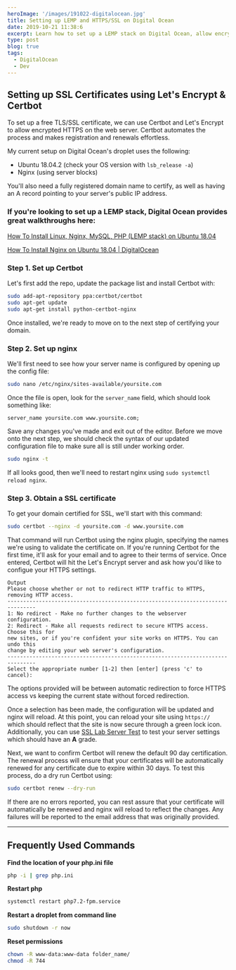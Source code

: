 ```yaml
---
heroImage: '/images/191022-digitalocean.jpg'
title: Setting up LEMP and HTTPS/SSL on Digital Ocean
date: 2019-10-21 11:38:6
excerpt: Learn how to set up a LEMP stack on Digital Ocean, allow encrypted HTTPS on your web server using Certbot and Let's Encrypt, as well as a handful of commonly used commands.
type: post
blog: true
tags:
  - DigitalOcean
  - Dev
---
```


## Setting up SSL Certificates using Let's Encrypt & Certbot

To set up a free TLS/SSL certificate, we can use Certbot and Let's Encrypt to allow encrypted HTTPS on the web server. Certbot automates the process and makes registration and renewals effortless.

My current setup on Digital Ocean's droplet uses the following:

- Ubuntu 18.04.2 (check your OS version with `lsb_release -a`)
- Nginx (using server blocks)

You'll also need a fully registered domain name to certify, as well as having an A record pointing to your server's public IP address.

<div class="callout">
  <h3 class="callout__title">If you're looking to set up a LEMP stack, Digital Ocean provides great walkthroughs here:</h3>

  [How To Install Linux, Nginx, MySQL, PHP (LEMP stack) on Ubuntu 18.04](https://www.digitalocean.com/community/tutorials/how-to-install-linux-nginx-mysql-php-lemp-stack-ubuntu-18-04)

  [How To Install Nginx on Ubuntu 18.04 | DigitalOcean](https://www.digitalocean.com/community/tutorials/how-to-install-nginx-on-ubuntu-18-04)

</div>

### Step 1. Set up Certbot

Let's first add the repo, update the package list and install Certbot with: 
``` bash
sudo add-apt-repository ppa:certbot/certbot
sudo apt-get update
sudo apt-get install python-certbot-nginx
```

Once installed, we're ready to move on to the next step of certifying your domain.

### Step 2. Set up nginx

We'll first need to see how your server name is configured by opening up the config file:

``` bash
sudo nano /etc/nginx/sites-available/yoursite.com
```

Once the file is open, look for the `server_name` field, which should look something like:

```
server_name yoursite.com www.yoursite.com;
```

Save any changes you've made and exit out of the editor. Before we move onto the next step, we should check the syntax of our updated configuration file to make sure all is still under working order.

``` bash
sudo nginx -t
```

If all looks good, then we'll need to restart nginx using `sudo systemctl reload nginx`.

### Step 3. Obtain a SSL certificate

To get your domain certified for SSL, we'll start with this command:
``` bash
sudo certbot --nginx -d yoursite.com -d www.yoursite.com
```

That command will run Certbot using the nginx plugin, specifying the names we're using to validate the certificate on. If you're running Certbot for the first time, it'll ask for your email and to agree to their terms of service. Once entered, Certbot will hit the Let's Encrypt server and ask how you'd like to configue your HTTPS settings.

``` 
Output
Please choose whether or not to redirect HTTP traffic to HTTPS, removing HTTP access.
-------------------------------------------------------------------------------
1: No redirect - Make no further changes to the webserver configuration.
2: Redirect - Make all requests redirect to secure HTTPS access. Choose this for
new sites, or if you're confident your site works on HTTPS. You can undo this
change by editing your web server's configuration.
-------------------------------------------------------------------------------
Select the appropriate number [1-2] then [enter] (press 'c' to cancel):
```

The options provided will be between automatic redirection to force HTTPS access vs keeping the current state without forced redirection.

Once a selection has been made, the configuration will be updated and nginx will reload. At this point, you can reload your site using `https://` which should reflect that the site is now secure through a green lock icon. Additionally, you can use [SSL Lab Server Test](https://www.ssllabs.com/ssltest/) to test your server settings which should have an <strong>A</strong> grade.

Next, we want to confirm Certbot will renew the default 90 day certification. The renewal process will ensure that your certificates will be automatically renewed for any certificate due to expire within 30 days. To test this process, do a dry run Certbot using:

``` bash
sudo certbot renew --dry-run
```

If there are no errors reported, you can rest assure that your certificate will automatically be renewed and nginx will reload to reflect the changes. Any failures will be reported to the email address that was originally provided.

---

## Frequently Used Commands

**Find the location of your php.ini file**
``` bash
php -i | grep php.ini
```

**Restart php**
``` bash
systemctl restart php7.2-fpm.service
``` 

**Restart a droplet from command line**
``` bash
sudo shutdown -r now
```

**Reset permissions**
``` bash
chown -R www-data:www-data folder_name/
chmod -R 744
``` 

